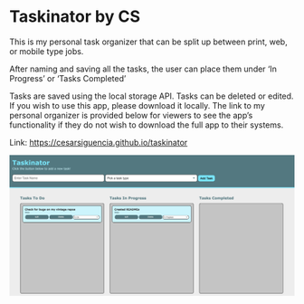 # Taskinator by CS

This is my personal task organizer that can be split up between print, web, or mobile type jobs. 

After naming and saving all the tasks, the user can place them under ‘In Progress’ or ‘Tasks Completed’

Tasks are saved using the local storage API. Tasks can be deleted or edited. If you wish to use this app, please download it locally. The link to my personal organizer is provided below for viewers to see the app’s functionality if they do not wish to download the full app to their systems.

Link: https://cesarsiguencia.github.io/taskinator

![screenshot-1](./1.png)
